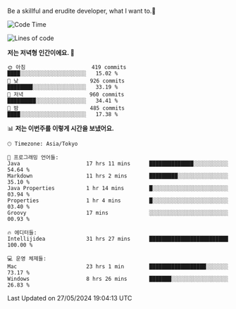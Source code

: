 Be a skillful and erudite developer, what I want to.👶

<!--START_SECTION:waka-->
![Code Time](http://img.shields.io/badge/Code%20Time-849%20hrs%2056%20mins-blue)

![Lines of code](https://img.shields.io/badge/%EC%A0%80%EB%8A%94%20%EC%97%AC%ED%83%9C%EA%B9%8C%EC%A7%80%20-2.1%20million%20%EC%A4%84%EC%9D%98%20%EC%BD%94%EB%93%9C%EB%A5%BC%20%EC%9E%91%EC%84%B1%ED%96%88%EC%96%B4%EC%9A%94.-blue)

**저는 저녁형 인간이에요. 🦉** 

```text
🌞 아침                     419 commits         ████░░░░░░░░░░░░░░░░░░░░░   15.02 % 
🌆 낮　                     926 commits         ████████░░░░░░░░░░░░░░░░░   33.19 % 
🌃 저녁                     960 commits         █████████░░░░░░░░░░░░░░░░   34.41 % 
🌙 밤　                     485 commits         ████░░░░░░░░░░░░░░░░░░░░░   17.38 % 
```


📊 **저는 이번주를 이렇게 시간을 보냈어요.** 

```text
🕑︎ Timezone: Asia/Tokyo

💬 프로그래밍 언어들: 
Java                     17 hrs 11 mins      ██████████████░░░░░░░░░░░   54.64 % 
Markdown                 11 hrs 2 mins       █████████░░░░░░░░░░░░░░░░   35.10 % 
Java Properties          1 hr 14 mins        █░░░░░░░░░░░░░░░░░░░░░░░░   03.94 % 
Properties               1 hr 4 mins         █░░░░░░░░░░░░░░░░░░░░░░░░   03.40 % 
Groovy                   17 mins             ░░░░░░░░░░░░░░░░░░░░░░░░░   00.93 % 

🔥 에디터들: 
Intellijidea             31 hrs 27 mins      █████████████████████████   100.00 % 

💻 운영 체제들: 
Mac                      23 hrs 1 min        ██████████████████░░░░░░░   73.17 % 
Windows                  8 hrs 26 mins       ███████░░░░░░░░░░░░░░░░░░   26.83 % 
```


 Last Updated on 27/05/2024 19:04:13 UTC
<!--END_SECTION:waka-->
